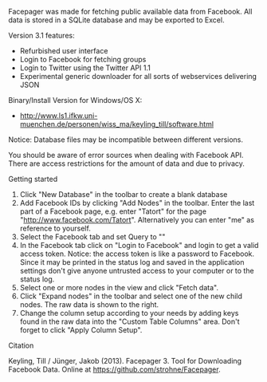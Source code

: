 Facepager was made for fetching public available data from Facebook. All data is stored in a SQLite database and may be exported to Excel. 

Version 3.1 features:
- Refurbished user interface
- Login to Facebook for fetching groups
- Login to Twitter using the Twitter API 1.1
- Experimental generic downloader for all sorts of webservices delivering JSON


Binary/Install Version for Windows/OS X:
- http://www.ls1.ifkw.uni-muenchen.de/personen/wiss_ma/keyling_till/software.html
    
Notice: Database files may be incompatible between different versions.
                                                      
You should be aware of error sources when dealing with Facebook API. There are access restrictions for the amount of data and due to privacy. 

Getting started

1. Click "New Database" in the toolbar to create a blank database
2. Add Facebook IDs by clicking "Add Nodes" in the toolbar. Enter the last part of a Facebook page, e.g. enter "Tatort" for the page "http://www.facebook.com/Tatort". Alternatively you can enter "me" as reference to yourself.
3. Select the Facebook tab and set Query to "<self>"
4. In the Facebook tab click on "Login to Facebook" and login to get a valid access token. Notice: the access token is like a password to Facebook. Since it may be printed in the status log and saved in the application settings don't give anyone untrusted access to your computer or to the status log.
5. Select one or more nodes in the view and click "Fetch data".
6. Click "Expand nodes" in the toolbar and select one of the new child nodes. The raw data is shown to the right.
7. Change the column setup according to your needs by adding keys found in the raw data into the "Custom Table Columns" area. Don't forget to click "Apply Column Setup".


Citation

Keyling, Till / Jünger, Jakob (2013). Facepager 3. Tool for Downloading Facebook Data. Online at https://github.com/strohne/Facepager. 
